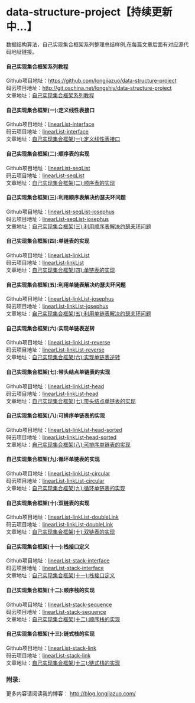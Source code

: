 # data-structure-project【持续更新中...】
数据结构算法，自己实现集合框架系列整理总结样例,在每篇文章后面有对应源代码地址链接。<br>

#### 自己实现集合框架系列教程<br>
Github项目地址：<a href="https://github.com/longjiazuo/data-structure-project" target="_blank">https://github.com/longjiazuo/data-structure-project <br>
码云项目地址：<a href="http://git.oschina.net/longshiy/data-structure-project" target="_blank">http://git.oschina.net/longshiy/data-structure-project <br>
文章地址：<a href="http://blog.longjiazuo.com/archives/category/comprehensive/shujujiegou" target="_blank">自己实现集合框架系列教程</a><br>

#### 自己实现集合框架(一):定义线性表接口
Github项目地址：<a href="https://github.com/longjiazuo/data-structure-project/tree/master/linearList-interface" target="_blank">linearList-interface</a><br>
码云项目地址：<a href="http://git.oschina.net/longshiy/data-structure-project/tree/master/linearList-interface" target="_blank">linearList-interface</a><br>
文章地址：<a href="http://blog.longjiazuo.com/archives/2048" target="_blank">自己实现集合框架(一):定义线性表接口</a><br>

#### 自己实现集合框架(二):顺序表的实现
Github项目地址：<a href="https://github.com/longjiazuo/data-structure-project/tree/master/linearList-seqList" target="_blank">linearList-seqList</a><br>
码云项目地址：<a href="http://git.oschina.net/longshiy/data-structure-project/tree/master/linearList-seqList" target="_blank">linearList-seqList</a><br>
文章地址：<a href="http://blog.longjiazuo.com/archives/2060" target="_blank">自己实现集合框架(二):顺序表的实现</a><br>

#### 自己实现集合框架(三):利用顺序表解决约瑟夫环问题
Github项目地址：<a href="https://github.com/longjiazuo/data-structure-project/tree/master/linearList-seqList-josephus" target="_blank">linearList-seqList-josephus</a><br>
码云项目地址：<a href="http://git.oschina.net/longshiy/data-structure-project/tree/master/linearList-seqList-josephus" target="_blank">linearList-seqList-josephus</a><br>
文章地址：<a href="http://blog.longjiazuo.com/archives/2817" target="_blank">自己实现集合框架(三):利用顺序表解决约瑟夫环问题</a><br>

#### 自己实现集合框架(四):单链表的实现
Github项目地址：<a href="https://github.com/longjiazuo/data-structure-project/tree/master/linearList-linkList" target="_blank">linearList-linkList</a><br>
码云项目地址：<a href="http://git.oschina.net/longshiy/data-structure-project/tree/master/linearList-linkList" target="_blank">linearList-linkList</a><br>
文章地址：<a href="http://blog.longjiazuo.com/archives/2857" target="_blank">自己实现集合框架(四):单链表的实现</a><br>

#### 自己实现集合框架(五):利用单链表解决约瑟夫环问题
Github项目地址：<a href="https://github.com/longjiazuo/data-structure-project/tree/master/linearList-linkList-josephus" target="_blank">linearList-linkList-josephus</a><br>
码云项目地址：<a href="http://git.oschina.net/longshiy/data-structure-project/tree/master/linearList-linkList-josephus" target="_blank">linearList-linkList-josephus</a><br>
文章地址：<a href="http://blog.longjiazuo.com/archives/2944" target="_blank">自己实现集合框架(五):利用单链表解决约瑟夫环问题</a><br>

#### 自己实现集合框架(六):实现单链表逆转
Github项目地址：<a href="https://github.com/longjiazuo/data-structure-project/tree/master/linearList-linkList-reverse" target="_blank">linearList-linkList-reverse</a><br>
码云项目地址：<a href="http://git.oschina.net/longshiy/data-structure-project/tree/master/linearList-linkList-reverse" target="_blank">linearList-linkList-reverse</a><br>
文章地址：<a href="http://blog.longjiazuo.com/archives/2960" target="_blank">自己实现集合框架(六):实现单链表逆转</a><br>

#### 自己实现集合框架(七):带头结点单链表的实现
Github项目地址：<a href="https://github.com/longjiazuo/data-structure-project/tree/master/linearList-linkList-head" target="_blank">linearList-linkList-head</a><br>
码云项目地址：<a href="http://git.oschina.net/longshiy/data-structure-project/tree/master/linearList-linkList-head" target="_blank">linearList-linkList-head</a><br>
文章地址：<a href="http://blog.longjiazuo.com/archives/3004" target="_blank">自己实现集合框架(七):带头结点单链表的实现</a><br>

#### 自己实现集合框架(八):可排序单链表的实现
Github项目地址：<a href="https://github.com/longjiazuo/data-structure-project/tree/master/linearList-linkList-head-sorted" target="_blank">linearList-linkList-head-sorted</a><br>
码云项目地址：<a href="http://git.oschina.net/longshiy/data-structure-project/tree/master/linearList-linkList-head-sorted" target="_blank">linearList-linkList-head-sorted</a><br>
文章地址：<a href="http://blog.longjiazuo.com/archives/3741" target="_blank">自己实现集合框架(八):可排序单链表的实现</a><br>

#### 自己实现集合框架(九):循环单链表的实现
Github项目地址：<a href="https://github.com/longjiazuo/data-structure-project/tree/master/linearList-linkList-circular" target="_blank">linearList-linkList-circular</a><br>
码云项目地址：<a href="http://git.oschina.net/longshiy/data-structure-project/tree/master/linearList-linkList-circular" target="_blank">linearList-linkList-circular</a><br>
文章地址：<a href="http://blog.longjiazuo.com/archives/3786" target="_blank">自己实现集合框架(九):循环单链表的实现</a><br>

#### 自己实现集合框架(十):双链表的实现
Github项目地址：<a href="https://github.com/longjiazuo/data-structure-project/tree/master/linearList-linkList-doubleLink" target="_blank">linearList-linkList-doubleLink</a><br>
码云项目地址：<a href="http://git.oschina.net/longshiy/data-structure-project/tree/master/linearList-linkList-doubleLink" target="_blank">linearList-linkList-doubleLink</a><br>
文章地址：<a href="http://blog.longjiazuo.com/archives/3811" target="_blank">自己实现集合框架(十):双链表的实现</a><br>

#### 自己实现集合框架(十一):栈接口定义
Github项目地址：<a href="https://github.com/longjiazuo/data-structure-project/tree/master/linearList-stack-interface" target="_blank">linearList-stack-interface</a><br>
码云项目地址：<a href="https://github.com/longjiazuo/data-structure-project/tree/master/linearList-stack-interface" target="_blank">linearList-stack-interface</a><br>
文章地址：<a href="http://blog.longjiazuo.com/archives/4011" target="_blank">自己实现集合框架(十一):栈接口定义</a><br>

#### 自己实现集合框架(十二):顺序栈的实现
Github项目地址：<a href="https://github.com/longjiazuo/data-structure-project/tree/master/linearList-stack-sequence" target="_blank">linearList-stack-sequence</a><br>
码云项目地址：<a href="https://github.com/longjiazuo/data-structure-project/tree/master/linearList-stack-sequence" target="_blank">linearList-stack-sequence</a><br>
文章地址：<a href="http://blog.longjiazuo.com/archives/4018" target="_blank">自己实现集合框架(十二):顺序栈的实现</a><br>

#### 自己实现集合框架(十三):链式栈的实现
Github项目地址：<a href="https://github.com/longjiazuo/data-structure-project/tree/master/linearList-stack-link" target="_blank">linearList-stack-link</a><br>
码云项目地址：<a href="https://github.com/longjiazuo/data-structure-project/tree/master/linearList-stack-link" target="_blank">linearList-stack-link</a><br>
文章地址：<a href="http://blog.longjiazuo.com/archives/4094" target="_blank">自己实现集合框架(十三):链式栈的实现</a><br>

### 附录:
更多内容请阅读我的博客：
<a href="http://blog.longjiazuo.com/" target="_blank">http://blog.longjiazuo.com/